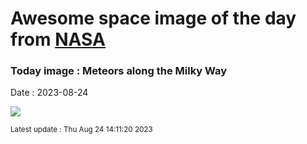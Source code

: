 
# Awesome space image of the day from [NASA](https://api.nasa.gov/)

### Today image : Meteors along the Milky Way
Date : 2023-08-24

![](https://apod.nasa.gov/apod/image/2308/MSH11080.jpg)

<small>Latest update : Thu Aug 24 14:11:20 2023</small>
        